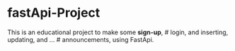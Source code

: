 # fastApi-Project
This is an educational project to make some **sign-up**, # login, and inserting, updating, and ... # announcements, using FastApi.
